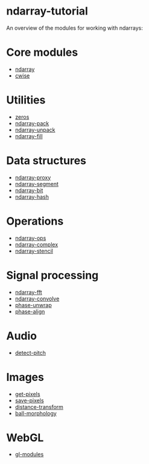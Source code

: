 ndarray-tutorial
================
An overview of the modules for working with ndarrays:

# Core modules

* [ndarray](https://github.com/mikolalysenko/ndarray)
* [cwise](https://github.com/mikolalysenko/cwise)

# Utilities

* [zeros](https://github.com/mikolalysenko/zeros)
* [ndarray-pack](https://github.com/mikolalysenko/ndarray-pack)
* [ndarray-unpack](https://github.com/mikolalysenko/ndarray-pack)
* [ndarray-fill](https://github.com/mikolalysenko/ndarray-fill)

# Data structures

* [ndarray-proxy](https://github.com/mikolalysenko/ndarray-proxy)
* [ndarray-segment](https://github.com/mikolalysenko/ndarray-segment)
* [ndarray-bit](https://github.com/mikolalysenko/ndarray-bit)
* [ndarray-hash](https://github.com/mikolalysenko/ndarray-hash)

# Operations

* [ndarray-ops](https://github.com/mikolalysenko/ndarray-ops)
* [ndarray-complex](https://github.com/mikolalysenko/ndarray-complex)
* [ndarray-stencil](https://github.com/mikolalysenko/ndarray-stencil)

# Signal processing

* [ndarray-fft](https://github.com/mikolalysenko/ndarray-fft)
* [ndarray-convolve](https://github.com/mikolalysenko/ndarray-convolve)
* [phase-unwrap](https://github.com/mikolalysenko/phase-unwrap)
* [phase-align](https://github.com/mikolalysenko/phase-align)

# Audio

* [detect-pitch](https://github.com/mikolalysenko/detect-pitch)

# Images

* [get-pixels](https://github.com/mikolalysenko/get-pixels)
* [save-pixels](https://github.com/mikolalysenko/save-pixels)
* [distance-transform](https://github.com/mikolalysenko/distance-transform)
* [ball-morphology](https://github.com/mikolalysenko/ball-morphology)

# WebGL

* [gl-modules](https://github.com/mikolalysenko/gl-modules)
